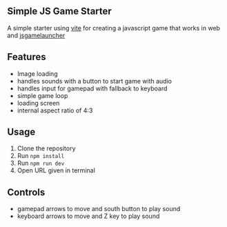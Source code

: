 ## Simple JS Game Starter

A simple starter using [vite](https://vitejs.dev/) for creating a javascript game that works in web and [jsgamelauncher](https://github.com/monteslu/jsgamelauncher)

## Features

- Image loading
- handles sounds with a button to start game with audio
- handles input for gamepad with fallback to keyboard
- simple game loop
- loading screen
- internal aspect ratio of 4:3

## Usage

1. Clone the repository
2. Run `npm install`
3. Run `npm run dev`
4. Open URL given in terminal

## Controls

- gamepad arrows to move and south button to play sound
- keyboard arrows to move and Z key to play sound
